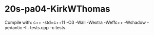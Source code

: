 # 20s-pa04-KirkWThomas

Compile with:
c++ -std=c++11 -O3 -Wall -Wextra -Weffc++ -Wshadow -pedantic -I.. tests.cpp -o tests
